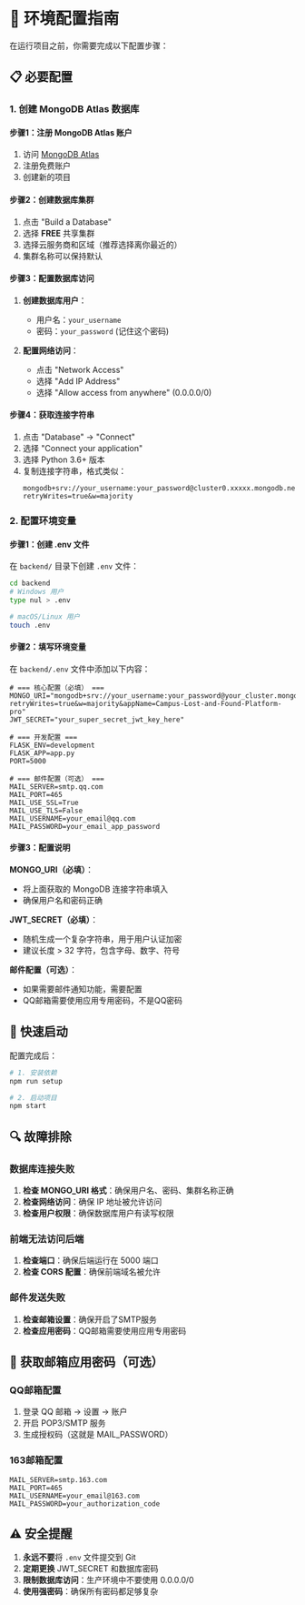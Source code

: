 # 🔧 环境配置指南

在运行项目之前，你需要完成以下配置步骤：

## 📋 必要配置

### 1. 创建 MongoDB Atlas 数据库

#### 步骤1：注册 MongoDB Atlas 账户
1. 访问 [MongoDB Atlas](https://cloud.mongodb.com)
2. 注册免费账户
3. 创建新的项目

#### 步骤2：创建数据库集群
1. 点击 "Build a Database"
2. 选择 **FREE** 共享集群
3. 选择云服务商和区域（推荐选择离你最近的）
4. 集群名称可以保持默认

#### 步骤3：配置数据库访问
1. **创建数据库用户**：
   - 用户名：`your_username`
   - 密码：`your_password` (记住这个密码)
   
2. **配置网络访问**：
   - 点击 "Network Access"
   - 选择 "Add IP Address"
   - 选择 "Allow access from anywhere" (0.0.0.0/0)

#### 步骤4：获取连接字符串
1. 点击 "Database" -> "Connect"
2. 选择 "Connect your application"
3. 选择 Python 3.6+ 版本
4. 复制连接字符串，格式类似：
   ```
   mongodb+srv://your_username:your_password@cluster0.xxxxx.mongodb.net/?retryWrites=true&w=majority
   ```

### 2. 配置环境变量

#### 步骤1：创建 .env 文件
在 `backend/` 目录下创建 `.env` 文件：

```bash
cd backend
# Windows 用户
type nul > .env

# macOS/Linux 用户
touch .env
```

#### 步骤2：填写环境变量
在 `backend/.env` 文件中添加以下内容：

```env
# === 核心配置（必填） ===
MONGO_URI="mongodb+srv://your_username:your_password@your_cluster.mongodb.net/?retryWrites=true&w=majority&appName=Campus-Lost-and-Found-Platform-pro"
JWT_SECRET="your_super_secret_jwt_key_here"

# === 开发配置 ===
FLASK_ENV=development
FLASK_APP=app.py
PORT=5000

# === 邮件配置（可选） ===
MAIL_SERVER=smtp.qq.com
MAIL_PORT=465
MAIL_USE_SSL=True
MAIL_USE_TLS=False
MAIL_USERNAME=your_email@qq.com
MAIL_PASSWORD=your_email_app_password
```

#### 步骤3：配置说明

**MONGO_URI（必填）**：
- 将上面获取的 MongoDB 连接字符串填入
- 确保用户名和密码正确

**JWT_SECRET（必填）**：
- 随机生成一个复杂字符串，用于用户认证加密
- 建议长度 > 32 字符，包含字母、数字、符号

**邮件配置（可选）**：
- 如果需要邮件通知功能，需要配置
- QQ邮箱需要使用应用专用密码，不是QQ密码

## 🚀 快速启动

配置完成后：

```bash
# 1. 安装依赖
npm run setup

# 2. 启动项目
npm start
```

## 🔍 故障排除

### 数据库连接失败
1. **检查 MONGO_URI 格式**：确保用户名、密码、集群名称正确
2. **检查网络访问**：确保 IP 地址被允许访问
3. **检查用户权限**：确保数据库用户有读写权限

### 前端无法访问后端
1. **检查端口**：确保后端运行在 5000 端口
2. **检查 CORS 配置**：确保前端域名被允许

### 邮件发送失败
1. **检查邮箱设置**：确保开启了SMTP服务
2. **检查应用密码**：QQ邮箱需要使用应用专用密码

## 📧 获取邮箱应用密码（可选）

### QQ邮箱配置
1. 登录 QQ 邮箱 -> 设置 -> 账户
2. 开启 POP3/SMTP 服务
3. 生成授权码（这就是 MAIL_PASSWORD）

### 163邮箱配置
```env
MAIL_SERVER=smtp.163.com
MAIL_PORT=465
MAIL_USERNAME=your_email@163.com
MAIL_PASSWORD=your_authorization_code
```

## ⚠️ 安全提醒

1. **永远不要**将 `.env` 文件提交到 Git
2. **定期更换** JWT_SECRET 和数据库密码
3. **限制数据库访问**：生产环境中不要使用 0.0.0.0/0
4. **使用强密码**：确保所有密码都足够复杂 